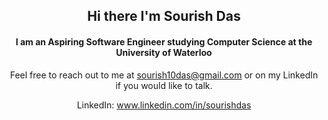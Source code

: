 <div align="center">
  
## Hi there I'm Sourish Das
  
#### I am an Aspiring Software Engineer studying Computer Science at the University of Waterloo

Feel free to reach out to me at sourish10das@gmail.com or on my LinkedIn if you would like to talk.
  
LinkedIn: www.linkedin.com/in/sourishdas
  
</div>
